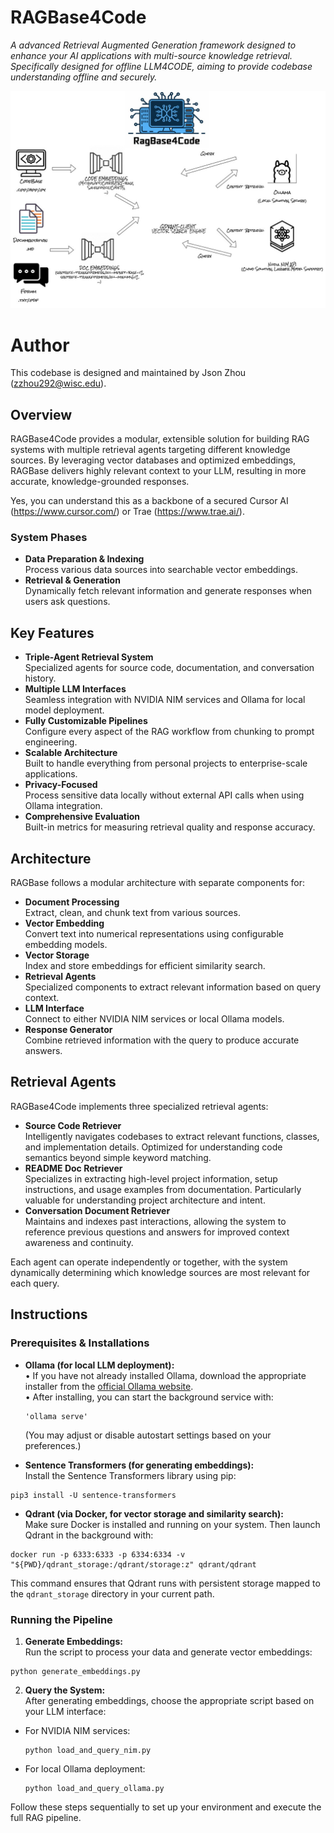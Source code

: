 # RAGBase4Code

_A advanced Retrieval Augmented Generation framework designed to enhance your AI applications with multi-source knowledge retrieval. Specifically designed for offline LLM4CODE, aiming to provide codebase understanding offline and securely._

![Framework Drawings](doc/images/drawing.jpg)


# Author

This codebase is designed and maintained by Json Zhou (zzhou292@wisc.edu).

## Overview

RAGBase4Code provides a modular, extensible solution for building RAG systems with multiple retrieval agents targeting different knowledge sources. By leveraging vector databases and optimized embeddings, RAGBase delivers highly relevant context to your LLM, resulting in more accurate, knowledge-grounded responses.

Yes, you can understand this as a backbone of a secured Cursor AI (https://www.cursor.com/) or Trae (https://www.trae.ai/).

### System Phases

- **Data Preparation & Indexing**  
  Process various data sources into searchable vector embeddings.
- **Retrieval & Generation**  
  Dynamically fetch relevant information and generate responses when users ask questions.

## Key Features

- **Triple-Agent Retrieval System**  
  Specialized agents for source code, documentation, and conversation history.
- **Multiple LLM Interfaces**  
  Seamless integration with NVIDIA NIM services and Ollama for local model deployment.
- **Fully Customizable Pipelines**  
  Configure every aspect of the RAG workflow from chunking to prompt engineering.
- **Scalable Architecture**  
  Built to handle everything from personal projects to enterprise-scale applications.
- **Privacy-Focused**  
  Process sensitive data locally without external API calls when using Ollama integration.
- **Comprehensive Evaluation**  
  Built-in metrics for measuring retrieval quality and response accuracy.

## Architecture

RAGBase follows a modular architecture with separate components for:

- **Document Processing**  
  Extract, clean, and chunk text from various sources.
- **Vector Embedding**  
  Convert text into numerical representations using configurable embedding models.
- **Vector Storage**  
  Index and store embeddings for efficient similarity search.
- **Retrieval Agents**  
  Specialized components to extract relevant information based on query context.
- **LLM Interface**  
  Connect to either NVIDIA NIM services or local Ollama models.
- **Response Generator**  
  Combine retrieved information with the query to produce accurate answers.

## Retrieval Agents

RAGBase4Code implements three specialized retrieval agents:

- **Source Code Retriever**  
  Intelligently navigates codebases to extract relevant functions, classes, and implementation details. Optimized for understanding code semantics beyond simple keyword matching.
- **README Doc Retriever**  
  Specializes in extracting high-level project information, setup instructions, and usage examples from documentation. Particularly valuable for understanding project architecture and intent.
- **Conversation Document Retriever**  
  Maintains and indexes past interactions, allowing the system to reference previous questions and answers for improved context awareness and continuity.

Each agent can operate independently or together, with the system dynamically determining which knowledge sources are most relevant for each query.

## Instructions

### Prerequisites & Installations

- **Ollama (for local LLM deployment):**  
  • If you have not already installed Ollama, download the appropriate installer from the [official Ollama website](https://ollama.com).  
  • After installing, you can start the background service with:
  ```
  'ollama serve'
  ```
  (You may adjust or disable autostart settings based on your preferences.)

- **Sentence Transformers (for generating embeddings):**  
Install the Sentence Transformers library using pip:
```
pip3 install -U sentence-transformers
```
- **Qdrant (via Docker, for vector storage and similarity search):**  
Make sure Docker is installed and running on your system. Then launch Qdrant in the background with:

```
docker run -p 6333:6333 -p 6334:6334 -v "${PWD}/qdrant_storage:/qdrant/storage:z" qdrant/qdrant
```

This command ensures that Qdrant runs with persistent storage mapped to the `qdrant_storage` directory in your current path.

### Running the Pipeline

1. **Generate Embeddings:**  
 Run the script to process your data and generate vector embeddings:

  ```
python generate_embeddings.py
  ```

2. **Query the System:**  
After generating embeddings, choose the appropriate script based on your LLM interface:  
- For NVIDIA NIM services:
  ```
  python load_and_query_nim.py
  ```
- For local Ollama deployment:
  ```
  python load_and_query_ollama.py
  ```

Follow these steps sequentially to set up your environment and execute the full RAG pipeline.

  

